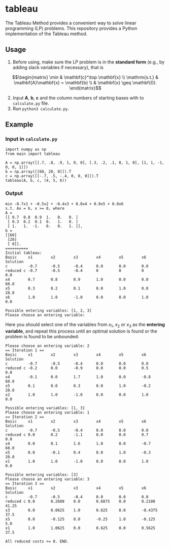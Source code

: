 # tableau

The Tableau Method provides a convenient way to solve linear programming (LP) problems. This repository provides a Python implementation of the Tableau method.

## Usage

1. Before using, make sure the LP problem is in the **standard form** (e.g., by adding slack variables if necessary), that is
```math
\begin{matrix} \min & \mathbf{c}^\top \mathbf{x} \\ \mathrm{s.t.} & \mathbf{A}\mathbf{x} = \mathbf{b} \\ & \mathbf{x} \geq \mathbf{0}. \end{matrix}
```

2. Input $\mathbf{A}$, $\mathbf{b}$, $\mathbf{c}$ and the column numbers of starting bases with to ```calculate.py``` file.
3. Run ```python3 calculate.py```.

## Example

### Input in ```calculate.py```

```
import numpy as np
from main import tableau

A = np.array([[.7, .8, .9, 1, 0, 0], [.3, .2, .1, 0, 1, 0], [1, 1, -1, 0, 0, 1]])
b = np.array([[60, 20, 0]]).T
c = np.array([[-.7, .5, -.4, 0, 0, 0]]).T
tableau(A, b, c, (4, 5, 6))
```

### Output

```
min -0.7x1 + -0.5x2 + -0.4x3 + 0.0x4 + 0.0x5 + 0.0x6 
s.t. Ax = b, x >= 0, where 
A = 
[[ 0.7  0.8  0.9  1.   0.   0. ]
 [ 0.3  0.2  0.1  0.   1.   0. ]
 [ 1.   1.  -1.   0.   0.   1. ]],
b = 
[[60]
 [20]
 [ 0]].
==========
Initial tableau:
Basic     x1        x2        x3        x4        x5        x6        Solution  
c         -0.7      -0.5      -0.4      0.0       0.0       0.0       
reduced c -0.7      -0.5      -0.4      0         0         0         0.0       
x4        0.7       0.8       0.9       1.0       0.0       0.0       60.0      
x5        0.3       0.2       0.1       0.0       1.0       0.0       20.0      
x6        1.0       1.0       -1.0      0.0       0.0       1.0       0.0       

Possible entering variables: [1, 2, 3]
Please choose an entering variable:
```

Here you should select one of the variables from $x_1$, $x_2$ or $x_3$ as the **entering variable**, and repeat this process until an optimal solution is found or the problem is found to be unbounded:

```
Please choose an entering variable: 2
== Iteration 1 ==
Basic     x1        x2        x3        x4        x5        x6        Solution  
c         -0.7      -0.5      -0.4      0.0       0.0       0.0       
reduced c -0.2      0.0       -0.9      0.0       0.0       0.5       0.0       
x4        -0.1      0.0       1.7       1.0       0.0       -0.8      60.0      
x5        0.1       0.0       0.3       0.0       1.0       -0.2      20.0      
x2        1.0       1.0       -1.0      0.0       0.0       1.0       0.0       

Possible entering variables: [1, 3]
Please choose an entering variable: 1
== Iteration 2 ==
Basic     x1        x2        x3        x4        x5        x6        Solution  
c         -0.7      -0.5      -0.4      0.0       0.0       0.0       
reduced c 0.0       0.2       -1.1      0.0       0.0       0.7       0.0       
x4        0.0       0.1       1.6       1.0       0.0       -0.7      60.0      
x5        0.0       -0.1      0.4       0.0       1.0       -0.3      20.0      
x1        1.0       1.0       -1.0      0.0       0.0       1.0       0.0       

Possible entering variables: [3]
Please choose an entering variable: 3
== Iteration 3 ==
Basic     x1        x2        x3        x4        x5        x6        Solution  
c         -0.7      -0.5      -0.4      0.0       0.0       0.0       
reduced c 0.0       0.2688    0.0       0.6875    0.0       0.2188    41.25     
x3        0.0       0.0625    1.0       0.625     0.0       -0.4375   37.5      
x5        0.0       -0.125    0.0       -0.25     1.0       -0.125    5.0       
x1        1.0       1.0625    0.0       0.625     0.0       0.5625    37.5      

All reduced costs >= 0. END.
```
